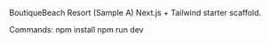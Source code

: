 BoutiqueBeach Resort (Sample A)
Next.js + Tailwind starter scaffold.

Commands:
  npm install
  npm run dev
